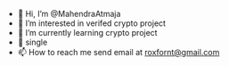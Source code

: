 - 👋 Hi, I’m @MahendraAtmaja
- 👀 I’m interested in verifed crypto project
- 🌱 I’m currently learning crypto project
- 💞️ single
- 📫 How to reach me send email at roxfornt@gmail.com

<!---
MahendraAtmaja/MahendraAtmaja is a ✨ special ✨ repository because its `README.md` (this file) appears on your GitHub profile.
You can click the Preview link to take a look at your changes.
--->
